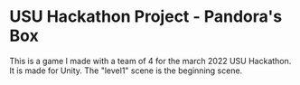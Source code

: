 # USU Hackathon Project - Pandora's Box
This is a game I made with a team of 4 for the march 2022 USU Hackathon. It is made for Unity. The "level1" scene is the beginning scene. 
